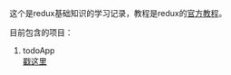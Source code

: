 这个是redux基础知识的学习记录，教程是redux的[官方教程](https://redux.js.org/basics)。


目前包含的项目：

1. todoApp  
  [戳这里](./todoApp)

